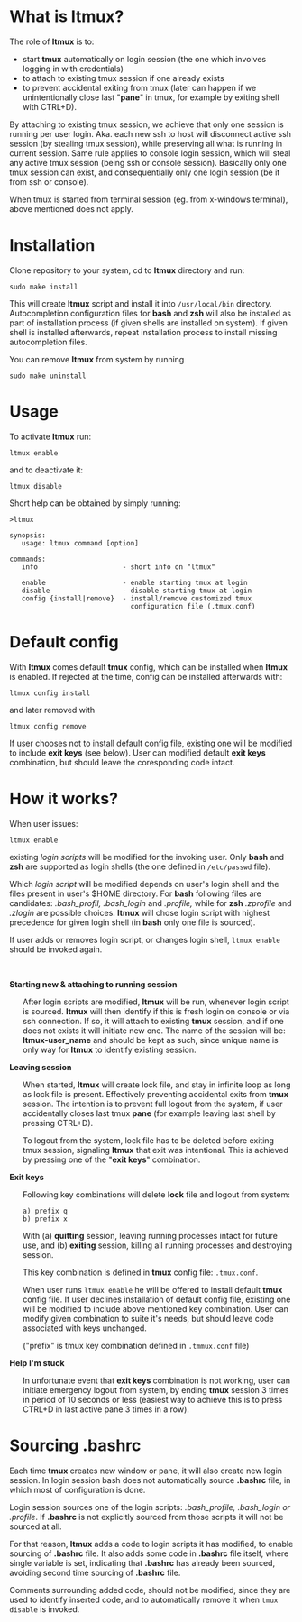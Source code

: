 # What is ltmux?

The role of **ltmux** is to:
 - start **tmux** automatically on login session (the  one  which involves
   logging in  with credentials)
 - to attach to existing tmux session if one already exists
 - to prevent accidental exiting  from tmux  (later can happen
   if we unintentionally close last "**pane**" in tmux, for example
   by exiting shell with CTRL+D).

By attaching to existing tmux session, we achieve that only one session
is  running per user login.  Aka.  each new ssh to host will disconnect
active  ssh  session  (by stealing tmux session),  while preserving all
what is running in current session.  Same rule applies to console login
session, which will steal any active tmux session (being ssh or console
session).  Basically only one  tmux session can exist, and consequentially
only one login session (be it from ssh or console).

When tmux is started from terminal session (eg. from x-windows terminal),
above mentioned does not apply.


# Installation
Clone repository to your system, cd to **ltmux** directory and run:
```
sudo make install
```
This will create **ltmux** script and install it into `/usr/local/bin`
directory. Autocompletion configuration files for **bash** and **zsh**
will also be installed as part of installation process (if given shells
are installed on system). If given shell is installed afterwards, repeat
installation process to install missing autocompletion files.

You can remove **ltmux** from system by running 
```
sudo make uninstall
```


# Usage
To activate **ltmux** run:
```
ltmux enable
```
and to deactivate it:
```
ltmux disable
```
Short help can be obtained by simply running:
```
>ltmux

synopsis:
   usage: ltmux command [option]

commands:
   info                     - short info on "ltmux"

   enable                   - enable starting tmux at login
   disable                  - disable starting tmux at login
   config {install|remove}  - install/remove customized tmux
                              configuration file (.tmux.conf)
```


# Default config
With **ltmux** comes default **tmux** config, which can be installed when
**ltmux** is enabled. If rejected at the time, config can be installed
afterwards with:
```
ltmux config install
```
and later removed with
```
ltmux config remove
```
If user chooses not to install default config file, existing one will be
modified to include **exit keys** (see below). User can modified default
**exit keys** combination, but should leave the coresponding code intact.


# How it works?

When user issues:
```
ltmux enable
```
existing *login scripts* will be modified
for the invoking user.  Only **bash** and **zsh** are supported as login
shells (the one defined in `/etc/passwd` file).

Which *login script* will be modified depends on user's login shell
and the files present in user's $HOME directory. For **bash** following
files are candidates: *.bash_profil, .bash_login* and *.profile,* while
for **zsh** *.zprofile* and *.zlogin* are possible choices.  **ltmux**
will chose login script with highest precedence for given login shell
(in **bash** only one file is sourced).

If user adds or removes login script, or changes login shell, `ltmux enable`
should be invoked again.

<br>

**Starting new & attaching to running session**
<ul>

After login scripts are modified, **ltmux** will be run, whenever login
script is sourced. **ltmux** will then identify if this is fresh login
on console or via ssh connection. If so, it will attach to existing
**tmux** session, and if one does not exists it will initiate new one.
The name of the session will be: **ltmux-user_name** and should be 
kept as such, since unique name is only way for **ltmux** to identify
existing session.
</ul>

**Leaving session**
<ul>

When started, **ltmux** will create lock file, and stay in infinite loop
as long as lock file is present. Effectively preventing accidental
exits from **tmux** session. The intention is to prevent full logout from
the system, if user accidentally closes last tmux **pane** (for example 
leaving last shell by pressing CTRL+D). 

To logout from the system, lock file has to be deleted before exiting tmux
session, signaling **ltmux** that exit was intentional. This is achieved by
pressing one of the "**exit keys**" combination.
</ul>

**Exit keys**
<ul>

Following key combinations will delete **lock** file and logout from system:
```
a) prefix q
b) prefix x
```
With (a) **quitting** session, leaving running processes intact for future use,
and (b) **exiting** session, killing all running processes and destroying 
session. 

This key combination is defined in **tmux** config file: `.tmux.conf`.

When user runs `ltmux enable` he will be offered to install default **tmux**
config file. If user declines installation of default config file, existing
one will be modified to include above mentioned key combination. User can
modify given combination to suite it's needs, but should leave code associated
with keys unchanged.

("prefix" is tmux key combination defined in `.tmmux.conf` file)
</ul>

**Help I'm stuck**
<ul>

In unfortunate event that **exit keys** combination is not working, user can
initiate emergency logout from system, by ending **tmux** session 3 times in
period of 10 seconds or less (easiest way to achieve this is to press CTRL+D
in last active pane 3 times in a row). 
</ul>

# Sourcing .bashrc
Each time **tmux** creates new window or pane, it will also create new login
session. In login session bash does not automatically source **.bashrc** file,
in which most of configuration is done.

Login session sources one of the login scripts: *.bash_profile,
.bash_login or .profile*. If **.bashrc** is not explicitly sourced from those
scripts it will not be sourced at all.

For that reason, **ltmux** adds a code to login scripts it has modified, to
enable sourcing of **.bashrc** file. It also adds some code in **.bashrc**
file itself, where single variable is set, indicating that **.bashrc** has 
already been sourced, avoiding second time sourcing of **.bashrc** file.

Comments surrounding added code, should not be modified, since they are 
used to identify inserted code, and to automatically remove it when
`tmux disable` is invoked.
